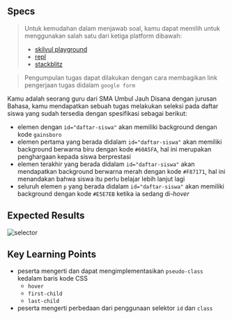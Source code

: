 ## Specs
> Untuk kemudahan dalam menjawab soal, kamu dapat memilih untuk menggunakan salah satu dari ketiga platform dibawah:
> - [skilvul playground](https://skilvul.com/paths/coding-di-skilvul-playground)
> - [repl](https://replit.com/)
> - [stackblitz](https://stackblitz.com/)

> Pengumpulan tugas dapat dilakukan dengan cara membagikan link pengerjaan tugas didalam `google form`


Kamu adalah seorang guru dari SMA Umbul Jauh Disana dengan jurusan Bahasa, kamu mendapatkan sebuah tugas melakukan seleksi pada daftar siswa yang sudah tersedia dengan spesifikasi sebagai berikut:

- elemen dengan `id="daftar-siswa"` akan memiliki background dengan kode `gainsboro`
- elemen pertama yang berada didalam `id="daftar-siswa"` akan memiliki background berwarna biru dengan kode `#60A5FA`, hal ini merupakan penghargaan kepada siswa berprestasi
- elemen terakhir yang berada didalam `id="daftar-siswa"` akan mendapatkan background berwarna merah dengan kode `#F87171`, hal ini menandakan bahwa siswa itu perlu belajar lebih lanjut lagi
- seluruh elemen `p` yang berada didalam `id="daftar-siswa"` akan memiliki background dengan kode `#E5E7EB` ketika ia sedang di-*hover*

## Expected Results
![selector](https://skilvul-prod-01.s3.ap-southeast-1.amazonaws.com/lesson/full-stack-assignment/css-assignment-selector.gif)

## Key Learning Points
- peserta mengerti dan dapat mengimplementasikan `pseudo-class` kedalam baris kode CSS
    - `hover`
    - `first-child`
    - `last-child`
- peserta mengerti perbedaan dari penggunaan selektor `id` dan `class`
